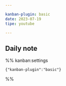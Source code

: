 ```yaml
---

kanban-plugin: basic
date: 2023-07-19
tipe: youtube

---
```


## Daily note





%% kanban:settings
```
{"kanban-plugin":"basic"}
```
%%